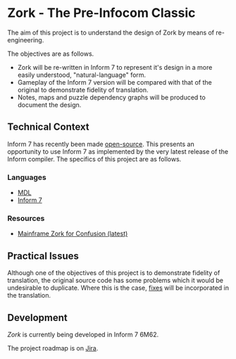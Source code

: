 # Zork - The Pre-Infocom Classic
The aim of this project is to understand the design of Zork by means of re-engineering.

The objectives are as follows.
* Zork will be re-written in Inform 7 to represent it's design in a more easily understood, "natural-language" form.
* Gameplay of the Inform 7 version will be compared with that of the original to demonstrate fidelity of translation.
* Notes, maps and puzzle dependency graphs will be produced to document the design.

## Technical Context
Inform 7 has recently been made [open-source](https://intfiction.org/t/inform-7-v10-1-0-is-now-open-source/55674).
This presents an opportunity to use Inform 7 as implemented by the very latest release of the Inform compiler.
The specifics of this project are as follows.

### Languages
* [MDL](https://mdl-language.readthedocs.io/en/latest/)
* [Inform 7](https://ganelson.github.io/inform-website/)

### Resources
* [Mainframe Zork for Confusion (latest)](https://github.com/heasm66/mdlzork)

## Practical Issues
Although one of the objectives of this project is to demonstrate fidelity of translation, the original source code has some problems which it would be undesirable to duplicate. Where this is the case, [fixes](https://github.com/zil-transformation/Zork/blob/main/TO-BE-FIXED.md) will be incorporated in the translation.

## Development

*Zork* is currently being developed in Inform 7 6M62.

The project roadmap is on [Jira](https://zil-transformation.atlassian.net/jira/software/projects/ZPIC/boards/4/roadmap).
